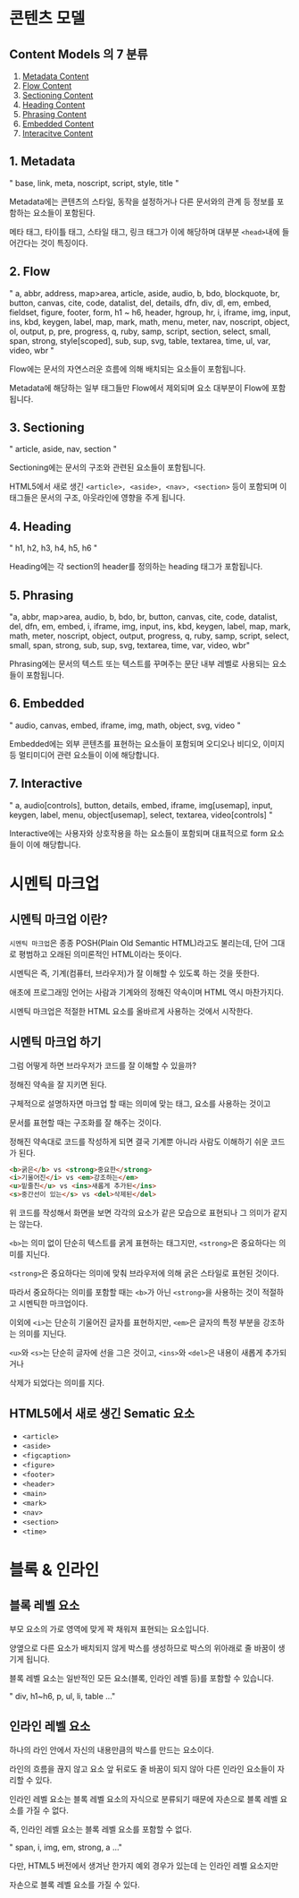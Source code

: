 # 콘텐츠 모델

## Content Models 의 7 분류  

1. [Metadata Content](#1.-Metadata)
2. [Flow Content](2.-Flow)
3. [Sectioning Content](3.-Sectioning )
4. [Heading Content](4.-Heading )
5. [Phrasing Content](5.-Phrasing )
6. [Embedded Content](6.-Embedded )
7. [Interacitve Content](7.-Interactive )


## 1. Metadata 

" base, link, meta, noscript, script, style, title " 

Metadata에는 콘텐츠의 스타일, 동작을 설정하거나 다른 문서와의 관계 등 정보를 포함하는 요소들이 포함된다.

메타 태그, 타이틀 태그, 스타일 태그, 링크 태그가 이에 해당하며 대부분 `<head>`내에 들어간다는 것이 특징이다.

 

## 2. Flow 

" a, abbr, address, map>area, article, aside, audio, b, bdo, blockquote, br, button,
canvas, cite, code, datalist, del, details, dfn, div, dl, em, embed,
fieldset, figure, footer, form, h1 ~ h6, header, hgroup, hr, i, iframe, img,
 input, ins, kbd, keygen, label, map, mark, math, menu, meter, nav, noscript, object, ol,
output, p, pre, progress, q, ruby, samp, script, section, select, small, span, strong,
style[scoped], sub, sup, svg, table, textarea, time, ul, var, video, wbr " 

Flow에는 문서의 자연스러운 흐름에 의해 배치되는 요소들이 포함됩니다.

Metadata에 해당하는 일부 태그들만 Flow에서 제외되며 요소 대부분이 Flow에 포함됩니다.

 

## 3. Sectioning 

" article, aside, nav, section " 

Sectioning에는 문서의 구조와 관련된 요소들이 포함됩니다.

HTML5에서 새로 생긴 `<article>, <aside>, <nav>, <section>` 등이 포함되며 이 태그들은 문서의 구조, 아웃라인에 영향을 주게 됩니다.

 

## 4. Heading 

" h1, h2, h3, h4, h5, h6 " 

Heading에는 각 section의 header를 정의하는 heading 태그가 포함됩니다.

 

## 5. Phrasing 

"a, abbr, map>area, audio, b, bdo, br, button, canvas, cite, code, datalist, del, dfn, em, embed,
 i, iframe, img, input, ins, kbd, keygen, label, map, mark, math, meter, noscript, object, output,
 progress, q, ruby, samp, script, select, small, span, strong, sub, sup, svg, textarea, time,
var, video, wbr"

Phrasing에는 문서의 텍스트 또는 텍스트를 꾸며주는 문단 내부 레벨로 사용되는 요소들이 포함됩니다.

 

## 6. Embedded 

" audio, canvas, embed, iframe, img, math, object, svg, video " 

Embedded에는 외부 콘텐츠를 표현하는 요소들이 포함되며 오디오나 비디오, 이미지 등 멀티미디어 관련 요소들이 이에 해당합니다.

 

## 7. Interactive 

" a, audio[controls], button, details, embed, iframe, img[usemap], input, keygen, label, menu,
object[usemap], select, textarea, video[controls] " 

Interactive에는 사용자와 상호작용을 하는 요소들이 포함되며 대표적으로 form 요소들이 이에 해당합니다.

# 시멘틱 마크업

## 시멘틱 마크업 이란?

`시멘틱 마크업`은 종종 POSH(Plain Old Semantic HTML)라고도 불리는데, 단어 그대로 평범하고 오래된 의미론적인 HTML이라는 뜻이다. 

시멘틱은 즉, 기계(컴퓨터, 브라우저)가 잘 이해할 수 있도록 하는 것을 뜻한다.

애초에 프로그래밍 언어는 사람과 기계와의 정해진 약속이며 HTML 역시 마찬가지다.

시멘틱 마크업은 적절한 HTML 요소를 올바르게 사용하는 것에서 시작한다. 



## 시멘틱 마크업 하기

그럼 어떻게 하면 브라우저가 코드를 잘 이해할 수 있을까?

정해진 약속을 잘 지키면 된다.

구체적으로 설명하자면 마크업 할 때는 의미에 맞는 태그, 요소를 사용하는 것이고

문서를 표현할 때는 구조화를 잘 해주는 것이다.

정해진 약속대로 코드를 작성하게 되면 결국 기계뿐 아니라 사람도 이해하기 쉬운 코드가 된다.

```html
<b>굵은</b> vs <strong>중요한</strong>
<i>기울어진</i> vs <em>강조하는</em>
<u>밑줄친</u> vs <ins>새롭게 추가된</ins>
<s>중간선이 있는</s> vs <del>삭제된</del>
```
위 코드를 작성해서 화면을 보면 각각의 요소가 같은 모습으로 표현되나 그 의미가 같지는 않는다.

`<b>`는 의미 없이 단순히 텍스트를 굵게 표현하는 태그지만, `<strong>`은 중요하다는 의미를 지닌다.

`<strong>`은 중요하다는 의미에 맞춰 브라우저에 의해 굵은 스타일로 표현된 것이다.

따라서 중요하다는 의미를 포함할 때는 `<b>`가 아닌 `<strong>`을 사용하는 것이 적절하고 시멘틱한 마크업이다.

 

이외에 `<i>`는 단순히 기울어진 글자를 표현하지만, `<em>`은 글자의 특정 부분을 강조하는 의미를 지닌다.

`<u>`와 `<s>`는 단순히 글자에 선을 그은 것이고, `<ins>`와 `<del>`은 내용이 새롭게 추가되거나

삭제가 되었다는 의미를 지다.

## HTML5에서 새로 생긴 Sematic 요소

* `<article>`
* `<aside>`
* `<figcaption>`
* `<figure>`
* `<footer>`
* `<header>`
* `<main>`
* `<mark>`
* `<nav>`
* `<section>`
* `<time>`

# 블록 & 인라인

## 블록 레벨 요소

부모 요소의 가로 영역에 맞게 꽉 채워져 표현되는 요소입니다.

양옆으로 다른 요소가 배치되지 않게 박스를 생성하므로 박스의 위아래로 줄 바꿈이 생기게 됩니다.

블록 레벨 요소는 일반적인 모든 요소(블록, 인라인 레벨 등)를 포함할 수 있습니다. 

" div, h1~h6, p, ul, li, table ..."

 

## 인라인 레벨 요소

하나의 라인 안에서 자신의 내용만큼의 박스를 만드는 요소이다.

라인의 흐름을 끊지 않고 요소 앞 뒤로도 줄 바꿈이 되지 않아 다른 인라인 요소들이 자리할 수 있다.

인라인 레벨 요소는 블록 레벨 요소의 자식으로 분류되기 때문에 자손으로 블록 레벨 요소를 가질 수 없다.

즉, 인라인 레벨 요소는 블록 레벨 요소를 포함할 수 없다. 

" span, i, img, em, strong, a ..." 

다만, HTML5 버전에서 생겨난 한가지 예외 경우가 있는데 <a>는 인라인 레벨 요소지만

자손으로 블록 레벨 요소를 가질 수 있다.
